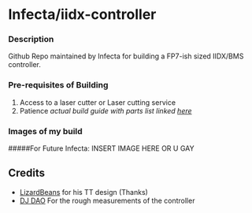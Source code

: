 # Infecta/iidx-controller

### Description
Github Repo maintained by Infecta for building a FP7-ish sized IIDX/BMS controller.

### Pre-requisites of Building
1. Access to a laser cutter or Laser cutting service
2. Patience
*actual build guide with parts list linked [here](https://github.com/infecta/iidx-controller/some-link-pointing-to-buildguide)*

### Images of my build

#####For Future Infecta: INSERT IMAGE HERE OR U GAY

## Credits

- [LizardBeans]() for his TT design (Thanks)
- [DJ DAO](https://www.gamo2.com/en/index.php?dispatch=products.view&product_id=244) For the rough measurements of the controller